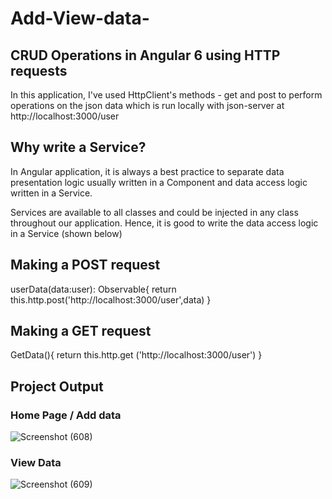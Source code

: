 # Add-View-data-
## CRUD Operations in Angular 6 using HTTP requests

In this application, I've used HttpClient's methods - get and post  to perform  operations on the  json data which is run locally with json-server at http://localhost:3000/user

## Why write a Service?
In Angular application, it is always a best practice to separate data presentation logic usually written in a Component and data access logic written in a Service.

Services are available to all classes and could be injected in any class throughout our application. Hence, it is good to write the data access logic in a Service (shown below)

## Making a POST request
userData(data:user): Observable<any>{
    return this.http.post('http://localhost:3000/user',data)
  }

## Making a GET request
GetData(){
    return this.http.get ('http://localhost:3000/user')
  }

## Project Output 

### Home Page / Add data
![Screenshot (608)](https://github.com/user-attachments/assets/b964e31f-c2e7-440b-a783-d00776cfe586)

### View Data
![Screenshot (609)](https://github.com/user-attachments/assets/1cb81ce8-65de-41e2-8a8c-32e293ebb177)
